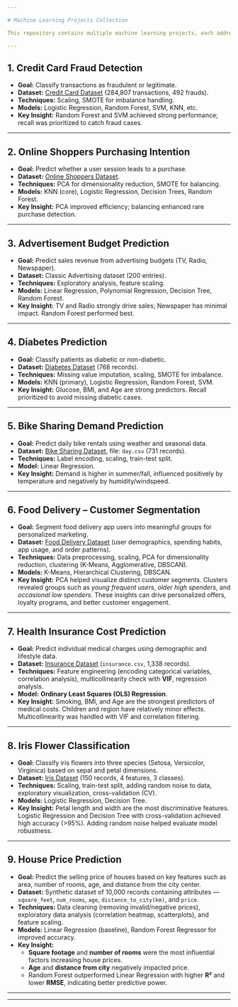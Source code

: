 ```yaml
---

# Machine Learning Projects Collection

This repository contains multiple machine learning projects, each addressing a real-world problem with structured datasets, preprocessing, modeling, and evaluation.

---
```


## 1. Credit Card Fraud Detection
- **Goal:** Classify transactions as fraudulent or legitimate.  
- **Dataset:** [Credit Card Dataset](https://samatrix-data.s3.ap-south-1.amazonaws.com/ML/creditcard.zip) (284,807 transactions, 492 frauds).  
- **Techniques:** Scaling, SMOTE for imbalance handling.  
- **Models:** Logistic Regression, Random Forest, SVM, KNN, etc.  
- **Key Insight:** Random Forest and SVM achieved strong performance; recall was prioritized to catch fraud cases.  

---

## 2. Online Shoppers Purchasing Intention
- **Goal:** Predict whether a user session leads to a purchase.  
- **Dataset:** [Online Shoppers Dataset](https://samatrix-data.s3.ap-south-1.amazonaws.com/ML/online_shoppers_intention.csv).  
- **Techniques:** PCA for dimensionality reduction, SMOTE for balancing.  
- **Models:** KNN (core), Logistic Regression, Decision Trees, Random Forest.  
- **Key Insight:** PCA improved efficiency; balancing enhanced rare purchase detection.  

---

## 3. Advertisement Budget Prediction
- **Goal:** Predict sales revenue from advertising budgets (TV, Radio, Newspaper).  
- **Dataset:** Classic Advertising dataset (200 entries).  
- **Techniques:** Exploratory analysis, feature scaling.  
- **Models:** Linear Regression, Polynomial Regression, Decision Tree, Random Forest.  
- **Key Insight:** TV and Radio strongly drive sales; Newspaper has minimal impact. Random Forest performed best.  

---

## 4. Diabetes Prediction
- **Goal:** Classify patients as diabetic or non-diabetic.  
- **Dataset:** [Diabetes Dataset](https://samatrix-data.s3.ap-south-1.amazonaws.com/ML/diabetes-data.csv) (768 records).  
- **Techniques:** Missing value imputation, scaling, SMOTE for imbalance.  
- **Models:** KNN (primary), Logistic Regression, Random Forest, SVM.  
- **Key Insight:** Glucose, BMI, and Age are strong predictors. Recall prioritized to avoid missing diabetic cases.  

---

## 5. Bike Sharing Demand Prediction
- **Goal:** Predict daily bike rentals using weather and seasonal data.  
- **Dataset:** [Bike Sharing Dataset](https://samatrix-data.s3.ap-south-1.amazonaws.com/ML/Data-Bike-Share.zip), file: `day.csv` (731 records).  
- **Techniques:** Label encoding, scaling, train-test split.  
- **Model:** Linear Regression.  
- **Key Insight:** Demand is higher in summer/fall, influenced positively by temperature and negatively by humidity/windspeed.  

---

## 6. Food Delivery – Customer Segmentation
- **Goal:** Segment food delivery app users into meaningful groups for personalized marketing.  
- **Dataset:** [Food Delivery Dataset](https://samatrix-data.s3.ap-south-1.amazonaws.com/ML/food_delivery.csv) (user demographics, spending habits, app usage, and order patterns).  
- **Techniques:** Data preprocessing, scaling, PCA for dimensionality reduction, clustering (K-Means, Agglomerative, DBSCAN).  
- **Models:** K-Means, Hierarchical Clustering, DBSCAN.  
- **Key Insight:** PCA helped visualize distinct customer segments. Clusters revealed groups such as *young frequent users*, *older high spenders*, and *occasional low spenders*. These insights can drive personalized offers, loyalty programs, and better customer engagement.  

---

## 7. Health Insurance Cost Prediction
- **Goal:** Predict individual medical charges using demographic and lifestyle data.  
- **Dataset:** [Insurance Dataset](https://www.kaggle.com/datasets/mirichoi0218/insurance) (`insurance.csv`, 1,338 records).  
- **Techniques:** Feature engineering (encoding categorical variables, correlation analysis), multicollinearity check with **VIF**, regression analysis.  
- **Model:** **Ordinary Least Squares (OLS) Regression**.  
- **Key Insight:** Smoking, BMI, and Age are the strongest predictors of medical costs. Children and region have relatively minor effects. Multicollinearity was handled with VIF and correlation filtering.  

---

## 8. Iris Flower Classification
- **Goal:** Classify iris flowers into three species (Setosa, Versicolor, Virginica) based on sepal and petal dimensions.  
- **Dataset:** [Iris Dataset](https://archive.ics.uci.edu/ml/datasets/iris) (150 records, 4 features, 3 classes).  
- **Techniques:** Scaling, train-test split, adding random noise to data, exploratory visualization, cross-validation (CV).  
- **Models:** Logistic Regression, Decision Tree.  
- **Key Insight:** Petal length and width are the most discriminative features. Logistic Regression and Decision Tree with cross-validation achieved high accuracy (>95%). Adding random noise helped evaluate model robustness.  

---

## 9. House Price Prediction
- **Goal:** Predict the selling price of houses based on key features such as area, number of rooms, age, and distance from the city center.  
- **Dataset:** Synthetic dataset of 10,000 records containing attributes — `square_feet`, `num_rooms`, `age`, `distance_to_city(km)`, and `price`.  
- **Techniques:** Data cleaning (removing invalid/negative prices), exploratory data analysis (correlation heatmap, scatterplots), and feature scaling.  
- **Models:** Linear Regression (baseline), Random Forest Regressor for improved accuracy.  
- **Key Insight:**  
  - **Square footage** and **number of rooms** were the most influential factors increasing house prices.  
  - **Age** and **distance from city** negatively impacted price.  
  - Random Forest outperformed Linear Regression with higher **R²** and lower **RMSE**, indicating better predictive power.  

---


---
